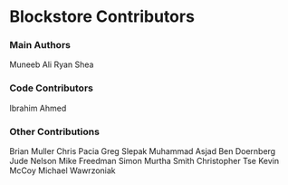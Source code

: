 # Blockstore Contributors

### Main Authors

Muneeb Ali
Ryan Shea

### Code Contributors

Ibrahim Ahmed

### Other Contributions

Brian Muller
Chris Pacia
Greg Slepak
Muhammad Asjad
Ben Doernberg
Jude Nelson
Mike Freedman
Simon Murtha Smith
Christopher Tse
Kevin McCoy
Michael Wawrzoniak
